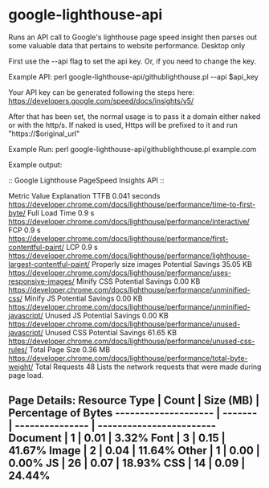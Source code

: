 # google-lighthouse-api

Runs an API call to Google's lighthouse page speed insight then parses out some valuable data that pertains to website performance. Desktop only

First use the --api flag to set the api key. Or, if you need to change the key. 

Example API:
perl google-lighthouse-api/githublighthouse.pl --api $api_key

Your API key can be generated following the steps here:
https://developers.google.com/speed/docs/insights/v5/

After that has been set, the normal usage is to pass it a domain either naked or with the http/s. If naked is used, Https will be prefixed to it and run "https://$original_url"

Example Run:
perl google-lighthouse-api/githublighthouse.pl example.com

Example output:

:: Google Lighthouse PageSpeed Insights API ::

Metric                Value                      Explanation
TTFB                  0.041 seconds              https://developer.chrome.com/docs/lighthouse/performance/time-to-first-byte/
Full Load Time        0.9 s                      https://developer.chrome.com/docs/lighthouse/performance/interactive/
FCP                   0.9 s                      https://developer.chrome.com/docs/lighthouse/performance/first-contentful-paint/
LCP                   0.9 s                      https://developer.chrome.com/docs/lighthouse/performance/lighthouse-largest-contentful-paint/
Properly size images  Potential Savings 35.05 KB https://developer.chrome.com/docs/lighthouse/performance/uses-responsive-images/
Minify CSS            Potential Savings 0.00 KB  https://developer.chrome.com/docs/lighthouse/performance/unminified-css/
Minify JS             Potential Savings 0.00 KB  https://developer.chrome.com/docs/lighthouse/performance/unminified-javascript/
Unused JS             Potential Savings 0.00 KB  https://developer.chrome.com/docs/lighthouse/performance/unused-javascript/
Unused CSS            Potential Savings 61.65 KB https://developer.chrome.com/docs/lighthouse/performance/unused-css-rules/
Total Page Size       0.36 MB                    https://developer.chrome.com/docs/lighthouse/performance/total-byte-weight/
Total Requests        48                         Lists the network requests that were made during page load.

Page Details:
Resource Type        |   Count |       Size (MB) | Percentage of Bytes
-------------------- | ------- | --------------- | ------------------------
Document             |       1 |            0.01 |     3.32%
Font                 |       3 |            0.15 |    41.67%
Image                |       2 |            0.04 |    11.64%
Other                |       1 |            0.00 |     0.00%
JS                   |      26 |            0.07 |    18.93%
CSS                  |      14 |            0.09 |    24.44%
---------------------------------------------------------------------------
